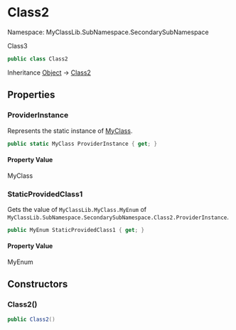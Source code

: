 # Class2

Namespace: MyClassLib.SubNamespace.SecondarySubNamespace

Class3

```csharp
public class Class2
```

Inheritance [Object](https://docs.microsoft.com/en-us/dotnet/api/system.object) → [Class2](../MyClassLib.SubNamespace.SecondarySubNamespace/Class2.md)

## Properties

### ProviderInstance

Represents the static instance of [MyClass](../MyClassLib/MyClass.md).

```csharp
public static MyClass ProviderInstance { get; }
```

#### Property Value

MyClass<br>

### StaticProvidedClass1

Gets the value of `MyClassLib.MyClass.MyEnum` of `MyClassLib.SubNamespace.SecondarySubNamespace.Class2.ProviderInstance`.

```csharp
public MyEnum StaticProvidedClass1 { get; }
```

#### Property Value

MyEnum<br>

## Constructors

### Class2()



```csharp
public Class2()
```
